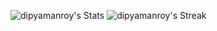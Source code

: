 ![dipyamanroy's Stats](https://github-readme-stats.vercel.app/api?username=dipyamanroy&theme=tokyonight&show_icons=true&hide_border=true&count_private=true)
![dipyamanroy's Streak](https://github-readme-streak-stats.herokuapp.com/?user=dipyamanroy&theme=tokyonight&hide_border=true)
